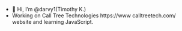 - 👋 Hi, I’m @darvy1(Timothy K.)
- Working on Call Tree Technologies https://www calltreetech.com/ website and learning JavaScript.

